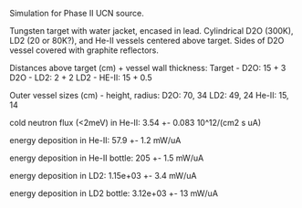 Simulation for Phase II UCN source.

Tungsten target with water jacket, encased in lead.
Cylindrical D2O (300K), LD2 (20 or 80K?), and He-II vessels centered above target.
Sides of D2O vessel covered with graphite reflectors.

Distances above target (cm) + vessel wall thickness:
Target - D2O: 15 + 3
D2O - LD2: 2 + 2
LD2 - HE-II: 15 + 0.5

Outer vessel sizes (cm) - height, radius:
D2O: 70, 34
LD2: 49, 24
He-II: 15, 14

cold neutron flux (<2meV) in He-II:
3.54 +- 0.083 10^12/(cm2 s uA)

energy deposition in He-II:
57.9 +- 1.2 mW/uA

energy deposition in He-II bottle:
205 +- 1.5 mW/uA

energy deposition in LD2:
1.15e+03 +- 3.4 mW/uA

energy deposition in LD2 bottle:
3.12e+03 +- 13 mW/uA

